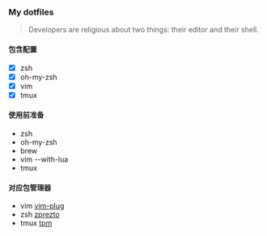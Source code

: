 ### My dotfiles
> Developers are religious about two things: their editor and their shell.

#### 包含配置

- [x] zsh
- [x] oh-my-zsh
- [x] vim
- [x] tmux

#### 使用前准备

* zsh
* oh-my-zsh
* brew
* vim --with-lua
* tmux

#### 对应包管理器

* vim [vim-plug](https://github.com/junegunn/vim-plug)
* zsh [zprezto](https://github.com/sorin-ionescu/prezto)
* tmux [tpm](https://github.com/tmux-plugins/tpm)
